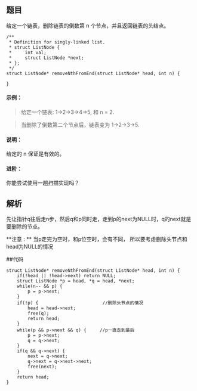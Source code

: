 ## **题目**
给定一个链表，删除链表的倒数第 n 个节点，并且返回链表的头结点。
```
/**
 * Definition for singly-linked list.
 * struct ListNode {
 *     int val;
 *     struct ListNode *next;
 * };
 */
struct ListNode* removeNthFromEnd(struct ListNode* head, int n) {
    
}
```
#### **示例：**
>给定一个链表: 1->2->3->4->5, 和 n = 2.

>当删除了倒数第二个节点后，链表变为 1->2->3->5.

#### **说明：**
给定的 n 保证是有效的。

#### **进阶：**
你能尝试使用一趟扫描实现吗？


## 解析
先让指针q往后走n步，然后q和p同时走，走到p的next为NULL时，q的next就是要删除的节点。

**注意 : ** 当p走完为空时，和p位空时，会有不同， 所以要考虑删除头节点和head为NULL的情况

##代码
```
struct ListNode* removeNthFromEnd(struct ListNode* head, int n) {
    if(!head || !head->next) return NULL;
    struct ListNode *p = head, *q = head, *next;
    while(n-- && p) {
        p = p->next;
    }
    if(!p) {                        //删除头节点的情况
        head = head->next;
        free(q);
        return head;
    }
    while(p && p->next && q) {     //p一直走到最后
        p = p->next;
        q = q->next;
    }
    if(q && q->next) {
        next = q->next;
        q->next = q->next->next;
        free(next);
    }
    return head;
}
```



